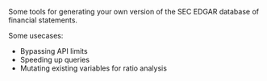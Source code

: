 Some tools for generating your own version of the SEC EDGAR database of financial statements.

Some usecases:
  * Bypassing API limits
  * Speeding up queries
  * Mutating existing variables for ratio analysis
